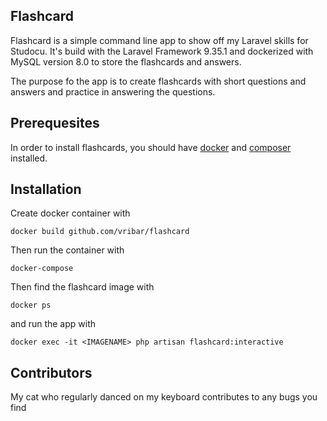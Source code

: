 ## Flashcard

Flashcard is a simple command line app to show off my Laravel skills for Studocu. It's build with the Laravel Framework
9.35.1 and dockerized with MySQL version 8.0 to store the flashcards and answers.


The purpose fo the app is to create flashcards with short questions and answers and practice in answering the questions. 

## Prerequesites

In order to install flashcards, you should have [docker](https://docs.docker.com/get-docker/) and [composer](https://getcomposer.org/) installed.

## Installation

Create docker container with 

    docker build github.com/vribar/flashcard

Then run the container with

    docker-compose

Then find the flashcard image with 

    docker ps

and run the app with 

    docker exec -it <IMAGENAME> php artisan flashcard:interactive

## Contributors

My cat who regularly danced on my keyboard contributes to any bugs you find

